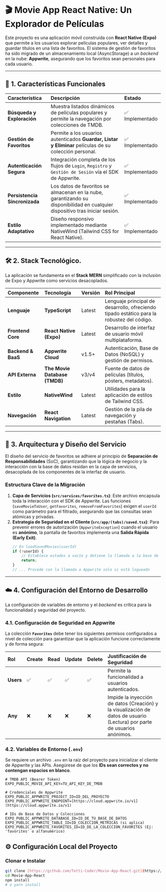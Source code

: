 # 🎬 Movie App React Native: Un Explorador de Películas

Este proyecto es una aplicación móvil construida con **React Native (Expo)** que permite a los usuarios explorar películas populares, ver detalles y guardar títulos en una lista de favoritos. El sistema de gestión de favoritos ha sido migrado de un almacenamiento local (AsyncStorage) a un *backend* en la nube: **Appwrite**, asegurando que los favoritos sean personales para cada usuario.

---

## 🚀 1. Características Funcionales

| Característica | Descripción | Estado |
| :--- | :--- | :--- |
| **Búsqueda y Exploración** | Muestra listados dinámicos de películas populares y permite la navegación por colecciones de TMDB. | ✅ Implementado |
| **Gestión de Favoritos** | Permite a los usuarios autenticados **Guardar, Listar y Eliminar** películas de su colección personal. | ✅ Implementado |
| **Autenticación Segura** | Integración completa de los flujos de `Login`, `Registro` y `Gestión de Sesión` vía el SDK de Appwrite. | ✅ Implementado |
| **Persistencia Sincronizada** | Los datos de favoritos se almacenan en la nube, garantizando su disponibilidad en cualquier dispositivo tras iniciar sesión. | ✅ Implementado |
| **Estilo Adaptativo** | Diseño responsivo implementado mediante NativeWind (Tailwind CSS for React Native). | ✅ Implementado |

---

## 🛠️ 2. Stack Tecnológico.

La aplicación se fundamenta en el **Stack MERN** simplificado con la inclusión de Expo y Appwrite como servicios desacoplados.

| Componente | Tecnología | Versión | Rol Principal |
| :--- | :--- | :--- | :--- |
| **Lenguaje** | **TypeScript** | Latest | Lenguaje principal de desarrollo, ofreciendo tipado estático para la robustez del código. |
| **Frontend Core** | **React Native (Expo)** | Latest | Desarrollo de interfaz de usuario móvil multiplataforma. |
| **Backend & BaaS** | **Appwrite Cloud** | v1.5+ | Autenticación, Base de Datos (NoSQL) y gestión de permisos. |
| **API Externa** | **The Movie Database (TMDB)** | v3/v4 | Fuente de datos de películas (títulos, pósters, metadatos). |
| **Estilo** | **NativeWind** | Latest | Utilidades para la aplicación de estilos de Tailwind CSS. |
| **Navegación** | **React Navigation** | Latest | Gestión de la pila de navegación y pestañas (Tabs). |

---

## 🧠 3. Arquitectura y Diseño del Servicio

El diseño del servicio de favoritos se adhiere al principio de **Separación de Responsabilidades** (SoC), garantizando que la lógica de negocio y la interacción con la base de datos residan en la capa de servicios, desacoplada de los componentes de la interfaz de usuario.

### Estructura Clave de la Migración
1.  **Capa de Servicios (`src/services/favorites.ts`)**: Este archivo encapsula toda la interacción con el SDK de Appwrite. Las funciones (`saveMovieToUser`, `getFavorites`, `removeFromFavorites`) exigen el `userId` como parámetro para el filtrado, asegurando que las consultas sean atómicas y privadas.
2.  **Estrategia de Seguridad en el Cliente (`src/app/(tabs)/saved.tsx`)**: Para prevenir errores de autorización (`AppwriteException`) cuando el usuario es **anónimo**, la pantalla de favoritos implementa una **Salida Rápida (Early Exit)**.
    ```typescript
    // En loadSavedMovies(userId)
    if (!userId) {
        // Establece estados a vacío y detiene la llamada a la base de datos
        return; 
    }
    // ... Procede con la llamada a Appwrite solo si está logueado
    ```

---

## ☁️ 4. Configuración del Entorno de Desarrollo

La configuración de variables de entorno y el *backend* es crítica para la funcionalidad y seguridad del proyecto.

### 4.1. Configuración de Seguridad en Appwrite
La colección **`Favorites`** debe tener los siguientes permisos configurados a nivel de colección para garantizar que la aplicación funcione correctamente y de forma segura:

| Rol | Create | Read | Update | Delete | Justificación de Seguridad |
| :--- | :--- | :--- | :--- | :--- | :--- |
| **Users** | ✅ | ✅ | ✅ | ✅ | Permite la funcionalidad a usuarios autenticados. |
| **Any** | ❌ | ❌ | ❌ | ❌ | Impide la inyección de datos (Creación) y la visualización de datos de usuario (Lectura) por parte de usuarios anónimos. |

### 4.2. Variables de Entorno (`.env`)

Se requiere un archivo `.env` en la raíz del proyecto para inicializar el cliente de Appwrite y las APIs. Asegúrese de que los **IDs sean correctos y no contengan espacios en blanco**.

```env
# TMDB API (Bearer Token)
EXPO_PUBLIC_MOVIE_API_KEY=TU_API_KEY_DE_TMDB

# Credenciales de Appwrite
EXPO_PUBLIC_APPWRITE_PROJECT_ID=ID_DEL_PROYECTO
EXPO_PUBLIC_APPWRITE_ENDPOINT=[https://cloud.appwrite.io/v1](https://cloud.appwrite.io/v1)

# IDs de Base de Datos y Colecciones
EXPO_PUBLIC_APPWRITE_DATABASE_ID=ID_DE_TU_BASE_DE_DATOS
EXPO_PUBLIC_APPWRITE_TABLE_ID=ID_COLECCION_METRICAS (si aplica)
EXPO_PUBLIC_APPWRITE_FAVORITES_ID=ID_DE_LA_COLECCION_FAVORITES (Ej: 'favorites' o alfanumérico)

```
## ⚙️ Configuración Local del Proyecto

### Clonar e Instalar

```bash
git clone [https://github.com/Totti-Coder/Movie-App-React.git](https://github.com/Totti-Coder/Movie-App-React.git)
cd Movie-App-React
npm install
# o yarn install
